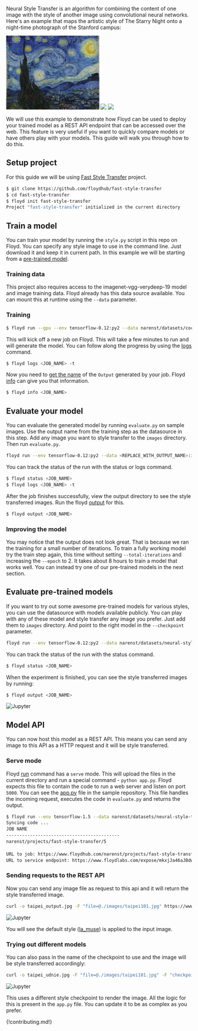 Neural Style Transfer is an algorithm for combining the content of one image with the style of another image
using convolutional neural networks. Here's an example that maps the artistic style of The Starry Night
onto a night-time photograph of the Stanford campus:

<img src="https://raw.githubusercontent.com/jcjohnson/neural-style/master/examples/inputs/starry_night_google.jpg" height="200px">
<img src="https://raw.githubusercontent.com/jcjohnson/neural-style/master/examples/inputs/hoovertowernight.jpg" height="200px">
<img src="https://raw.githubusercontent.com/jcjohnson/neural-style/master/examples/outputs/starry_stanford_bigger.png" width="710px">

We will use this example to demonstrate how Floyd can be used to deploy your trained model as a REST API endpoint that can be accessed over the web.
This feature is very useful if you want to quickly compare models or have others play with your models. This guide will
walk you through how to do this.

## Setup project

For this guide we will be using [Fast Style Transfer](https://github.com/floydhub/fast-style-transfer)
project.

```bash
$ git clone https://github.com/floydhub/fast-style-transfer
$ cd fast-style-transfer
$ floyd init fast-style-transfer
Project "fast-style-transfer" initialized in the current directory
```


## Train a model

You can train your model by running the `style.py` script in this repo on Floyd. You can specify any style image to use in the command line. Just
download it and keep it in current path. In this example we will be starting from a
[pre-trained model](https://github.com/floydhub/fast-style-transfer#evaluating-style-transfer-networks).

### Training data

This project also requires access to the imagenet-vgg-verydeep-19 model and image training data. Floyd already has this data source available.
You can mount this at runtime using the `--data` parameter.

### Training

```bash
$ floyd run --gpu --env tensorflow-0.12:py2 --data narenst/datasets/coco-train-2014/1:images --data narenst/datasets/neural-style-transfer-pre-trained-models/1:models --data floydhub/datasets/imagenet-vgg-verydeep-19/3:vgg "python style.py --vgg-path /vgg/imagenet-vgg-verydeep-19.mat --train-path /images/train2014 --style examples/style/la_muse.jpg --base-model-path /models/la_muse.ckpt --epoch 1 --total-iterations 10 --checkpoint-dir ./checkpoints"
```

This will kick off a new job on Floyd. This will take a few minutes to run and will generate the model. You can follow along the progress
by using the [logs](../commands/logs.md) command.

```bash
$ floyd logs <JOB_NAME> -t
```
Now you need to [get the name](../guides/reusing_output.md) of the `Output` generated by your job. Floyd [info](../commands/info.md) can give you that information.

```bash
$ floyd info <JOB_NAME>
```


## Evaluate your model

You can evaluate the generated model by running `evaluate.py` on sample images. Use the output name from the training step
as the datasource in this step. Add any image you want to style transfer to the `images` directory. Then run `evaluate.py`.

```bash
floyd run --env tensorflow-0.12:py2 --data <REPLACE_WITH_OUTPUT_NAME>:input "python evaluate.py --allow-different-dimensions  --checkpoint /input/checkpoints/fns.ckpt --in-path ./images/ --out-path ./checkpoints"
```
You can track the status of the run with the status or logs command.

```bash
$ floyd status <JOB_NAME>
$ floyd logs <JOB_NAME> -t
```

After the job finishes successfully, view the output directory to see the style transferred images. Run the floyd [output](../commands/output.md)
for this.

```bash
$ floyd output <JOB_NAME>
```


### Improving the model

You may notice that the output does not look great. That is because we ran the training for a small number of iterations. To train
a fully working model try the train step again, this time without setting `--total-iterations` and increasing the `--epoch` to 2.
It takes about 8 hours to train a model that works well. You can instead try one of our pre-trained models in the next section.

## Evaluate pre-trained models

If you want to try out some awesome pre-trained models for various styles, you can use the datasource with models available publicly.
You can play with any of these model and style transfer any image you prefer. Just add them to `images` directory. And point to the
right model in the `--checkpoint` parameter.

```bash
floyd run --env tensorflow-0.12:py2 --data narenst/datasets/neural-style-transfer-pre-trained-models/1:models "python evaluate.py --allow-different-dimensions  --checkpoint /models/checkpoints/la_muse.ckpt --in-path ./images/ --out-path ./checkpoints"
```

You can track the status of the run with the status command.

```bash
$ floyd status <JOB_NAME>
```

When the experiment is finished, you can see the style transferred images by running:

```bash
$ floyd output <JOB_NAME>
```

![Jupyter](../img/taipei101_wave.jpg)


## Model API

You can now host this model as a REST API. This means you can send any image to this API as a HTTP request and it will be style transferred.

### Serve mode

Floyd [run](../commands/run.md) command has a `serve` mode. This will upload the files in the current directory and run a special command -
`python app.py`. Floyd expects this file to contain the code to run a web server and listen on port `5000`. You can see the
[app.py](https://github.com/floydhub/fast-style-transfer/blob/master/app.py) file in the sample repository. This file handles the
incoming request, executes the code in `evaluate.py` and returns the output.

```bash
$ floyd run --env tensorflow-1.5 --data narenst/datasets/neural-style-transfer-pre-trained-models/1:input --mode serve
Syncing code ...
JOB NAME
-------------------------------------------
narenst/projects/fast-style-transfer/5

URL to job: https://www.floydhub.com/narenst/projects/fast-style-transfer/5
URL to service endpoint: https://www.floydlabs.com/expose/mkxjJa46aJBdwP4AEdKxfU
```


### Sending requests to the REST API

Now you can send any image file as request to this api and it will return the style transferred image.

```bash
curl -o taipei_output.jpg -F "file=@./images/taipei101.jpg" https://www.floydlabs.com/serve/narenst/projects/fast-style-transfer
```

![Jupyter](../img/taipei_muse.jpg)

You will see the default style ([la_muse](https://github.com/floydhub/fast-style-transfer/blob/master/examples/style/la_muse.jpg)) is applied to the input image.


### Trying out different models

You can also pass in the name of the checkpoint to use and the image will be style transferred accordingly:

```bash
curl -o taipei_udnie.jpg -F "file=@./images/taipei101.jpg" -F "checkpoint=udnie.ckpt"  https://www.floydlabs.com/serve/narenst/projects/fast-style-transfer
```

![Jupyter](../img/taipei_udnie.jpg)

This uses a different style checkpoint to render the image. All the logic for this is present in the `app.py` file. You can update it to
be as complex as you prefer.

{!contributing.md!}
